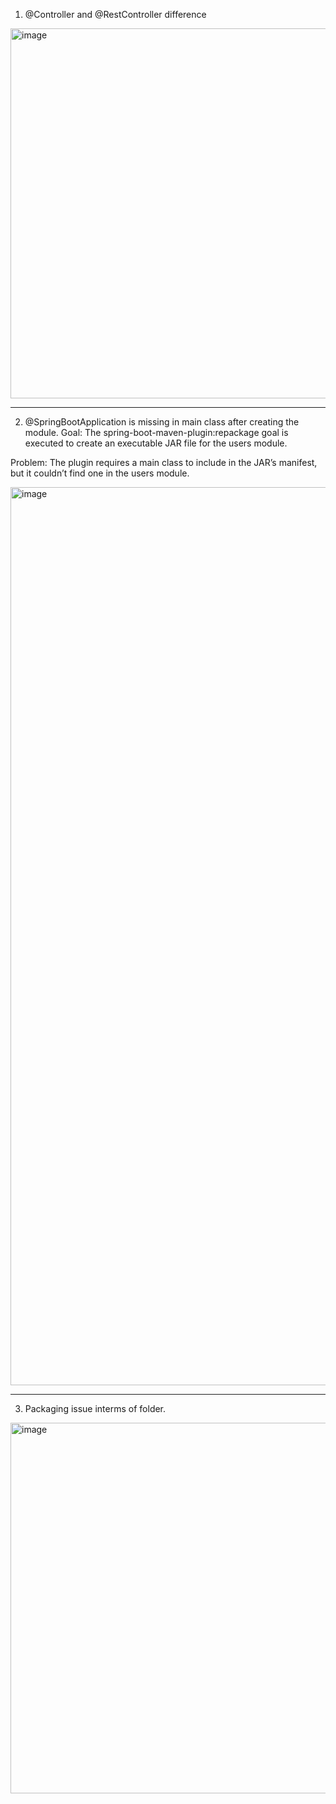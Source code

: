 1. @Controller and @RestController difference
<img width="592" alt="image" src="https://github.com/user-attachments/assets/4807749c-bb30-49d0-9711-c129ddc47447" />

---

2. @SpringBootApplication is missing in main class after creating the module. 
Goal: The spring-boot-maven-plugin:repackage goal is executed to create an executable JAR file for the users module.

Problem: The plugin requires a main class to include in the JAR’s manifest, but it couldn’t find one in the users module.

<img width="1437" alt="image" src="https://github.com/user-attachments/assets/68e0006d-9111-42dc-a298-14057e761f16" />

---

3. Packaging issue interms of folder.
<img width="593" alt="image" src="https://github.com/user-attachments/assets/f62fcf75-3ecb-4af4-b79f-e2233d93a488" />
